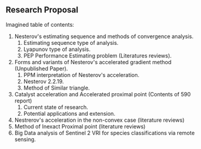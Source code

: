 ## **Research Proposal**

Imagined table of contents: 

1. Nesterov's estimating sequence and methods of convergence analysis. 
   1. Estimating sequence type of analysis. 
   2. Lyapunov type of analysis.
   3. PEP Performance Estimating problem (Literatures reviews). 
2. Forms and variants of Nesterov's accelerated gradient method (Unpublished Paper). 
   1. PPM interpretation of Nesterov's acceleration. 
   2. Nesterov 2.2.19. 
   3. Method of Similar triangle. 
3. Catalyst acceleration and Accelerated proximal point (Contents of 590 report)
   1. Current state of research. 
   2. Potential applications and extension. 
4. Nestrerov's acceleration in the non-convex case (literature reviews)
5. Method of Inexact Proximal point (literature reviews)
6. Big Data analysis of Sentinel 2 VRI for species classifications via remote sensing. 